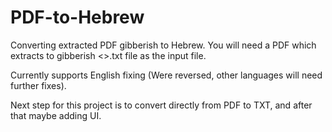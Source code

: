 # PDF-to-Hebrew

Converting extracted PDF gibberish to Hebrew.
You will need a PDF which extracts to gibberish <>.txt file as the input file.

Currently supports English fixing (Were reversed, other languages will need further fixes).

Next step for this project is to convert directly from PDF to TXT, and after that maybe adding UI.

